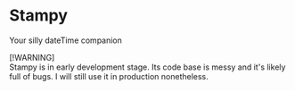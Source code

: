 # Stampy
Your silly dateTime companion

[!WARNING]  
Stampy is in early development stage. Its code base is messy and it's likely full of bugs. I will still use it in production nonetheless.